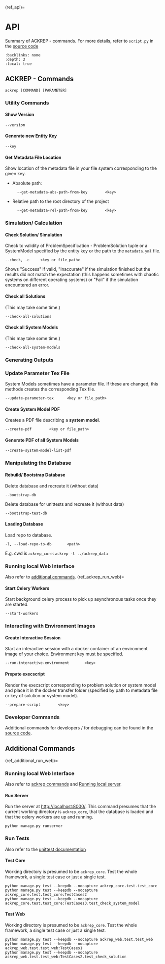 (ref_api)=
# API
Summary of ACKREP - commands. For more details, refer to `script.py` in the [source code](https://github.com/ackrep-org/ackrep_core/blob/main/ackrep_core/script.py)

```{contents} Table of contents
:backlinks: none
:depth: 3
:local: true
```
## ACKREP - Commands

    ackrep [COMMAND] [PARAMETER]

### Utility Commands
#### Show Version

    --version

#### Generate new Entity Key

    --key

#### Get Metadata File Location
Show location of the metadata file in your file system corresponding to the given key. 
- Absolute path:

        --get-metadata-abs-path-from-key        <key>

- Relative path to the root directory of the project

        --get-metadata-rel-path-from-key        <key>



### Simulation/ Calculation
#### Check Solution/ Simulation
Check to validity of ProblemSpecification - ProblemSolution tuple or a SystemModel specified by the entity key or the path to the `metadata.yml` file. 

    --check, -c     <key or file_path>

Shows "Success" if valid, "Inaccurate" if the simulation finished but the results did not match the expectation (this happens sometimes with chaotic systems on different operating systems) or "Fail" if the simulation encountered an error. 

#### Check all Solutions
(This may take some time.)

    --check-all-solutions

#### Check all System Models
(This may take some time.)

    --check-all-system-models

### Generating Outputs
<!-- todo working title -->
### Update Parameter Tex File
System Models sometimes have a parameter file. If these are changed, this methode creates the corresponding Tex file.

    --update-parameter-tex      <key or file_path>

#### Create System Model PDF
Creates a PDF file describing a **system model**.

    --create-pdf        <key or file_path>

#### Generate PDF of all System Models

    --create-system-model-list-pdf

### Manipulating the Database
#### Rebuild/ Bootstrap Database
Delete database and recreate it (without data)

    --bootstrap-db

Delete database for unittests and recreate it (without data)

    --bootstrap-test-db

#### Loading Database
Load repo to database. 

    -l, --load-repo-to-db       <path>

E.g. cwd is `ackrep_core`: `ackrep -l ../ackrep_data`

### Running local Web Interface
Also refer to [additional commands](ref_additional_run_web).
(ref_ackrep_run_web)=
#### Start Celery Workers
Start background celery process to pick up asynchronous tasks once they are started.

    --start-workers

### Interacting with Environment Images
#### Create Interactive Session
Start an interactive session with a docker container of an environment image of your choice. Environment key must be specified.

    --run-interactive-environment       <key>

#### Prepate execscript
Render the execscript corresponding to problem solution or system model and place it in the docker transfer folder (specified by path to metadata file or key of solution or system model).

    --prepare-script        <key>

### Developer Commands
Additional commands for developers / for debugging can be found in the [source code](https://github.com/ackrep-org/ackrep_core/blob/main/ackrep_core/script.py).


## Additional Commands
(ref_additional_run_web)=
### Running local Web Interface
Also refer to [ackrep commands](ref_ackrep_run_web) and [Running local server](ref_running_local_server).
#### Run Server
Run the server at <http://localhost:8000/>. This command presumes that the current working directory is `ackrep_core`, that the database is loaded and that the celery workers are up and running.

    python manage.py runserver

### Run Tests
Also refer to the [unittest documentation](ref_unittests)

#### Test Core
Working directory is presumed to be `ackrep_core`. Test the whole framework, a single test case or just a single test.

    python manage.py test --keepdb --nocapture ackrep_core.test.test_core
    python manage.py test --keepdb --nocapture ackrep_core.test.test_core:TestCases2
    python manage.py test --keepdb --nocapture ackrep_core.test.test_core:TestCases3.test_check_system_model

#### Test Web
Working directory is presumed to be `ackrep_core`. Test the whole framework, a single test case or just a single test.

    python manage.py test --keepdb --nocapture ackrep_web.test.test_web
    python manage.py test --keepdb --nocapture ackrep_web.test.test_web:TestCases1
    python manage.py test --keepdb --nocapture ackrep_web.test.test_web:TestCases2.test_check_solution